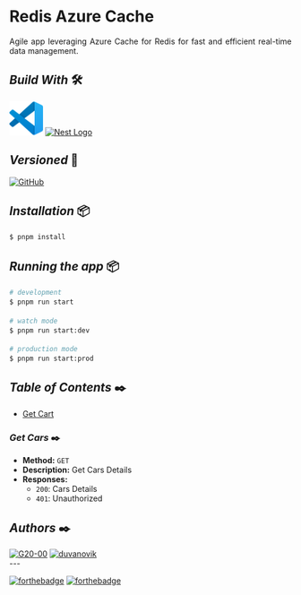 # Redis Azure Cache

<p style="text-align: justify">
Agile app leveraging Azure Cache for Redis for fast and efficient real-time data management.
</p>

## **_Build With_** 🛠️

<div style="text-align: left">
    <p>
        <a href="https://code.visualstudio.com" target="_blank"> <img alt="V" src="https://raw.githubusercontent.com/devicons/devicon/55609aa5bd817ff167afce0d965585c92040787a/icons/vscode/vscode-original.svg" height="60" width = "60"></a>
        <a href="http://nestjs.com/" target="blank"><img src="https://nestjs.com/img/logo-small.svg" width="60" alt="Nest Logo" /></a>
    </p>
</div>

## **_Versioned_** 📌

<div style="text-align: left">
    <a href="https://github.com/" target="_blank"> <img src="https://img.icons8.com/fluency-systems-filled/344/ffffff/github.png" height="60" width = "60" alt="GitHub"></a>
</div>

## **_Installation_** 📦

```bash
$ pnpm install
```

## **_Running the app_** 📦

```bash
# development
$ pnpm run start

# watch mode
$ pnpm run start:dev

# production mode
$ pnpm run start:prod
```

## **_Table of Contents_** ✒️
  - [Get Cart](#get-cart)
  

### **_Get Cars_** ✒️

- **Method:** `GET`
- **Description:** Get  Cars Details
- **Responses:**
  - `200`:  Cars Details
  - `401`: Unauthorized








## **_Authors_** ✒️

<div style="text-align: left">
    <a href="https://github.com/G20-00" target="_blank"> <img alt="G20-00" src="https://images.weserv.nl/?url=https://avatars.githubusercontent.com/u/70019070?v=4&h=60&w=60&fit=cover&mask=circle"></a>
  <a href="https://github.com/duvanovik" target="_blank"> <img alt="duvanovik" src="https://images.weserv.nl/?url=https://avatars.githubusercontent.com/u/42594511?v=4&h=60&w=60&fit=cover&mask=circle"></a>
</div>
---

[![forthebadge](https://forthebadge.com/images/badges/built-with-love.svg)](https://forthebadge.com)
[![forthebadge](https://forthebadge.com/images/badges/for-you.svg)](https://forthebadge.com)

